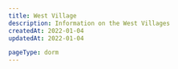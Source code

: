 ```yaml
---
title: West Village
description: Information on the West Villages
createdAt: 2022-01-04
updatedAt: 2022-01-04

pageType: dorm
---
```

  
  